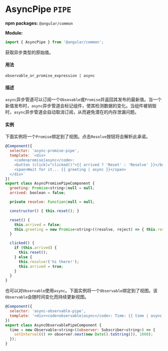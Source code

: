 # AsyncPipe `PIPE`
**npm packages:** `@angular/common`

**Module:**
```javascript
import { AsyncPipe } from '@angular/common';
```
获取异步类型的原始值。

#### 用法
`observable_or_promise_expression | async`

#### 描述
`async`异步管道可以订阅一个`Obsevable`或`Promise`并返回其发布的最新值。当一个新值发布时，`async`异步管道会标记组件，使其检测数据的变化。当组件被销毁时，`async`异步管道会自动取消订阅，从而避免潜在的内存泄漏问题。

#### 实例
下面实例将一个`Promise`绑定到了视图。点击`Resolve`按钮将会解析此承诺。
```javascript
@Component({
  selector: 'async-promise-pipe',
  template: `<div>
    <code>promise|async</code>: 
    <button (click)="clicked()">{{ arrived ? 'Reset' : 'Resolve' }}</button>
    <span>Wait for it... {{ greeting | async }}</span>
  </div>`
})
export class AsyncPromisePipeComponent {
  greeting: Promise<string>|null = null;
  arrived: boolean = false;

  private resolve: Function|null = null;

  constructor() { this.reset(); }

  reset() {
    this.arrived = false;
    this.greeting = new Promise<string>((resolve, reject) => { this.resolve = resolve; });
  }

  clicked() {
    if (this.arrived) {
      this.reset();
    } else {
      this.resolve!('hi there!');
      this.arrived = true;
    }
  }
}
```
也可以对`Observable`使用`async`。下面实例将一个`Observable`绑定到了视图。该`Observable`会随时间变化而持续更新视图。
```javascript
@Component({
  selector: 'async-observable-pipe',
  template: '<div><code>observable|async</code>: Time: {{ time | async }}</div>'
})
export class AsyncObservablePipeComponent {
  time = new Observable<string>((observer: Subscriber<string>) => {
    setInterval(() => observer.next(new Date().toString()), 1000);
  });
}
```